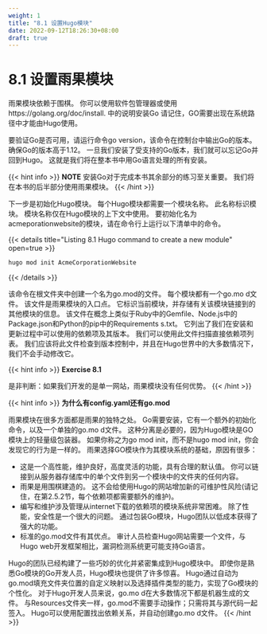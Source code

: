 ```yaml
---
weight: 1
title: "8.1 设置Hugo模块"
date: 2022-09-12T18:26:30+08:00
draft: true
---
```


# 8.1 设置雨果模块

雨果模块依赖于围棋。 你可以使用软件包管理器或使用https://golang.org/doc/install. 中的说明安装Go 请记住，GO需要出现在系统路径中才能由Hugo使用。

要验证Go是否可用，请运行命令go version，该命令在控制台中输出Go的版本。 确保Go的版本高于1.12。 一旦我们安装了受支持的Go版本，我们就可以忘记Go并回到Hugo。 这就是我们将在整本书中用Go语言处理的所有安装。

{{< hint info >}}
**NOTE** 安装Go对于完成本书其余部分的练习至关重要。 我们将在本书的后半部分使用雨果模块。
{{< /hint >}}

下一步是初始化Hugo模块。 每个Hugo模块都需要一个模块名称。 此名称标识模块。 模块名称仅在Hugo模块的上下文中使用。 要初始化名为acmeporationwebsite的模块，请在命令行上运行以下清单中的命令。

{{< details title="Listing 8.1  Hugo command to create a new module" open=true >}}
```
hugo mod init AcmeCorporationWebsite
```
{{< /details >}}

该命令在根文件夹中创建一个名为go.mod的文件。 每个模块都有一个go.mo d文件。 该文件是雨果模块的入口点。 它标识当前模块，并存储有关该模块链接到的其他模块的信息。 该文件在概念上类似于Ruby中的Gemfile、Node.js中的Package.json和Python的pip中的Requirements s.txt。 它列出了我们在安装和更新过程中可以使用的依赖项及其版本。 我们可以使用此文件扫描直接依赖项列表。 我们应该将此文件检查到版本控制中，并且在Hugo世界中的大多数情况下，我们不会手动修改它。

{{< hint info >}}
**Exercise 8.1**

是非判断：如果我们开发的是单一网站，雨果模块没有任何优势。
{{< /hint >}}

{{< hint info >}}
**为什么有config.yaml还有go.mod**

雨果模块在很多方面都是雨果的独特之处。 Go需要安装，它有一个额外的初始化命令，以及一个单独的go.mo d文件。 这种分离是必要的，因为Hugo模块是GO模块上的轻量级包装器。 如果你称之为go mod init，而不是hugo mod init，你会发现它的行为是一样的。 雨果选择GO模块作为其模块系统的基础，原因有很多：
- 这是一个高性能，维护良好，高度灵活的功能，具有合理的默认值。 你可以链接到从服务器存储库中的单个文件到另一个模块中的文件夹的任何内容。
- 雨果是用围棋建造的。 这不会给使用Hugo的网站增加新的可维护性风险(请记住，在第2.5.2节，每个依赖项都需要额外的维护)。
- 编写和维护涉及管理从internet下载的依赖项的模块系统非常困难。 除了性能，安全性是一个很大的问题。 通过包装Go模块，Hugo团队以低成本获得了强大的功能。
- 标准的go.mod文件有其优点。 审计人员检查Hugo网站需要一个文件，与Hugo web开发框架相比，漏洞检测系统更可能支持Go语言。

Hugo的团队已经构建了一些巧妙的优化并紧密集成到Hugo模块中。 即使你是熟悉Go模块的Go开发人员，Hugo模块也提供了许多惊喜。 Hugo通过自动为go.mod填充文件夹位置的自定义映射以及选择插件类型的能力，实现了Go模块的个性化。 对于Hugo开发人员来说，go.mo d在大多数情况下都是机器生成的文件。 与Resources文件夹一样，go.mod不需要手动操作；只需将其与源代码一起签入。 Hugo可以使用配置找出依赖关系，并自动创建go.mo d文件。
{{< /hint >}}